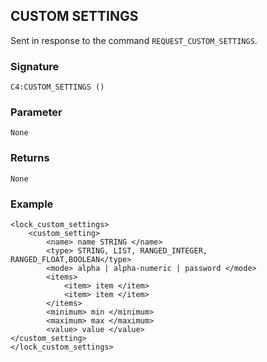 ## CUSTOM SETTINGS

Sent in response to the command `REQUEST_CUSTOM_SETTINGS`.


### Signature

`C4:CUSTOM_SETTINGS ()`


### Parameter

`None`

### Returns

`None`


### Example

```
<lock_custom_settings>
	<custom_setting>
		<name> name STRING </name>
		<type> STRING, LIST, RANGED_INTEGER, RANGED_FLOAT,BOOLEAN</type>
		<mode> alpha | alpha-numeric | password </mode>
		<items>
			<item> item </item>
			<item> item </item>
		</items>
		<minimum> min </minimum>
		<maximum> max </maximum>
		<value> value </value>
</custom_setting>
</lock_custom_settings>
```
